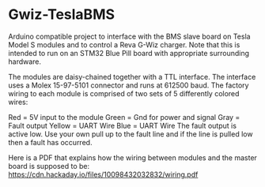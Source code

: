 # Gwiz-TeslaBMS
Arduino compatible project to interface with the BMS slave board on Tesla Model S modules and to control a Reva G-Wiz charger. Note that this is intended to run on an STM32 Blue Pill board with appropriate surrounding hardware.

The modules are daisy-chained together with a TTL interface. The interface uses a Molex 15-97-5101 connector and runs at 612500 baud. The factory wiring to each module is comprised of two sets of 5 differently colored wires:

Red = 5V input to the module
Green = Gnd for power and signal
Gray = Fault output
Yellow = UART Wire
Blue = UART Wire
The fault output is active low. Use your own pull up to the fault line and if the line is pulled low then a fault has occurred.

Here is a PDF that explains how the wiring between modules and the master board is supposed to be: https://cdn.hackaday.io/files/10098432032832/wiring.pdf
